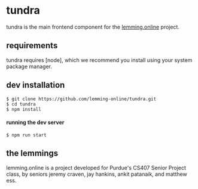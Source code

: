# tundra
tundra is the main frontend component for the [lemming.online](https://github.com/lemming-online) project.

## requirements
tundra requires [node], which we recommend you install using your system package manager.

## dev installation
```
$ git clone https://github.com/lemming-online/tundra.git
$ cd tundra
$ npm install
```

#### running the dev server
```
$ npm run start
```

## the lemmings
lemming.online is a project developed for Purdue's CS407 Senior Project class, by seniors jeremy craven, jay hankins, ankit patanaik, and matthew ess.
